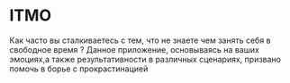 # ITMO

Как часто вы сталкиваетесь с тем, что не знаете чем занять себя в свободное время ?
Данное приложение, основываясь на ваших эмоциях,а также результативности в различных сценариях, призвано помочь в борье с прокрастинацией
